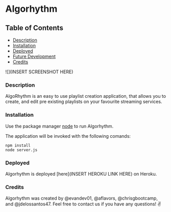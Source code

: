 # Algorhythm

## Table of Contents
- [Description](#Description)
- [Installation](#Installation)
- [Deployed](#Deployed)
- [Future Development](#Future-Development)
- [Credits](#Credits)

![](INSERT SCREENSHOT HERE)

### Description

AlgoRhythm is an easy to use playlist creation application, that allows you to create, and edit pre existing playlists on your favourite streaming services.

### Installation

Use the package manager [node](https://www.npmjs.com/) to run Algorhythm.

The application will be invoked with the following comands:

    npm install
    node server.js

### Deployed

Algorhythm is deployed  [here](INSERT HEROKU LINK HERE) on Heroku.

### Credits

Algorhythm was created by @evandev01, @aflavors, @chrisgbootcamp, and @jdelossantos47. Feel free to contact us if you have any questions! :v:
